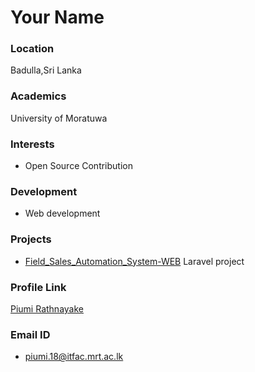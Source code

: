 # Your Name

### Location

Badulla,Sri Lanka

### Academics

University of Moratuwa

### Interests

- Open Source Contribution

### Development

- Web development

### Projects

- [Field_Sales_Automation_System-WEB](https://github.com/Piumir3/Field_Sales_Automation_System-WEB) Laravel project

### Profile Link

[Piumi Rathnayake](https://github.com/Piumir3)

### Email ID

- piumi.18@itfac.mrt.ac.lk


